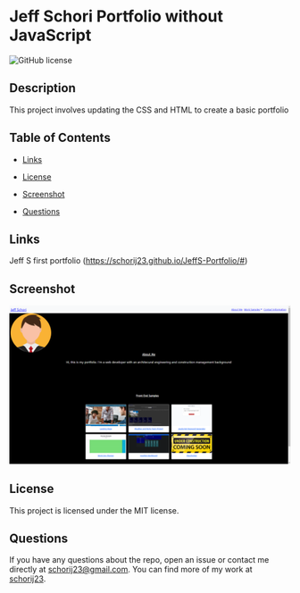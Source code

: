 # Jeff Schori Portfolio without JavaScript
![GitHub license](https://img.shields.io/badge/license-MIT-blue.svg)

## Description

This project involves updating the CSS and HTML to create a basic portfolio

## Table of Contents 

* [Links](#links)


* [License](#license)

* [Screenshot](#screenshot)

* [Questions](#questions)

## Links
Jeff S first portfolio (https://schorij23.github.io/JeffS-Portfolio/#)


## Screenshot
![Jeff s first portfolio](./assets/images/week2Portfolio.png)

## License

This project is licensed under the MIT license.

## Questions

If you have any questions about the repo, open an issue or contact me directly at schorij23@gmail.com. You can find more of my work at [schorij23](https://github.com/schorij23/).

